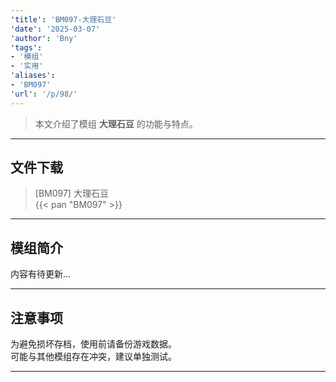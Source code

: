 ```yaml
---
'title': 'BM097-大理石豆'
'date': '2025-03-07'
'author': 'Bny'
'tags':
- '模组'
- '实用'
'aliases':
- 'BM097'
'url': '/p/98/'
---
```


> 本文介绍了模组 **大理石豆** 的功能与特点。

---

## 文件下载

> [BM097] 大理石豆  
{{< pan "BM097" >}}  

---

## 模组简介

>  
内容有待更新...  

---

## 注意事项

>  
为避免损坏存档，使用前请备份游戏数据。  
可能与其他模组存在冲突，建议单独测试。  

---

